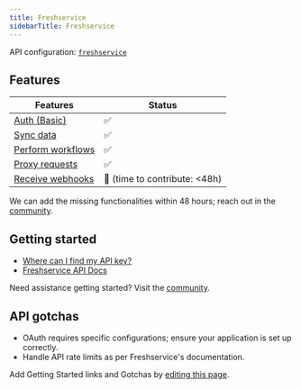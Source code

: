 ```yaml
---
title: Freshservice  
sidebarTitle: Freshservice  
---
```


API configuration: [`freshservice`](https://terapi.dev/providers.yaml)

## Features

| Features | Status |
| - | - |
| [Auth (Basic)](/integrate/guides/authorize-an-api) | ✅ |
| [Sync data](/integrate/guides/sync-data-from-an-api) | ✅ |
| [Perform workflows](/integrate/guides/perform-workflows-with-an-api) | ✅ |
| [Proxy requests](/integrate/guides/proxy-requests-to-an-api) | ✅ |
| [Receive webhooks](/integrate/guides/receive-webhooks-from-an-api) | 🚫 (time to contribute: &lt;48h) |

We can add the missing functionalities within 48 hours; reach out in the [community](#).

## Getting started

-   [Where can I find my API key?](https://api.freshservice.com/#authentication)
-   [Freshservice API Docs](https://api.freshservice.com/#intro)

Need assistance getting started? Visit the [community](#).

## API gotchas

- OAuth requires specific configurations; ensure your application is set up correctly.
- Handle API rate limits as per Freshservice's documentation.

Add Getting Started links and Gotchas by [editing this page](#).
